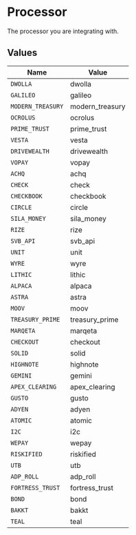 # Processor

The processor you are integrating with.


## Values

| Name              | Value             |
| ----------------- | ----------------- |
| `DWOLLA`          | dwolla            |
| `GALILEO`         | galileo           |
| `MODERN_TREASURY` | modern_treasury   |
| `OCROLUS`         | ocrolus           |
| `PRIME_TRUST`     | prime_trust       |
| `VESTA`           | vesta             |
| `DRIVEWEALTH`     | drivewealth       |
| `VOPAY`           | vopay             |
| `ACHQ`            | achq              |
| `CHECK`           | check             |
| `CHECKBOOK`       | checkbook         |
| `CIRCLE`          | circle            |
| `SILA_MONEY`      | sila_money        |
| `RIZE`            | rize              |
| `SVB_API`         | svb_api           |
| `UNIT`            | unit              |
| `WYRE`            | wyre              |
| `LITHIC`          | lithic            |
| `ALPACA`          | alpaca            |
| `ASTRA`           | astra             |
| `MOOV`            | moov              |
| `TREASURY_PRIME`  | treasury_prime    |
| `MARQETA`         | marqeta           |
| `CHECKOUT`        | checkout          |
| `SOLID`           | solid             |
| `HIGHNOTE`        | highnote          |
| `GEMINI`          | gemini            |
| `APEX_CLEARING`   | apex_clearing     |
| `GUSTO`           | gusto             |
| `ADYEN`           | adyen             |
| `ATOMIC`          | atomic            |
| `I2C`             | i2c               |
| `WEPAY`           | wepay             |
| `RISKIFIED`       | riskified         |
| `UTB`             | utb               |
| `ADP_ROLL`        | adp_roll          |
| `FORTRESS_TRUST`  | fortress_trust    |
| `BOND`            | bond              |
| `BAKKT`           | bakkt             |
| `TEAL`            | teal              |